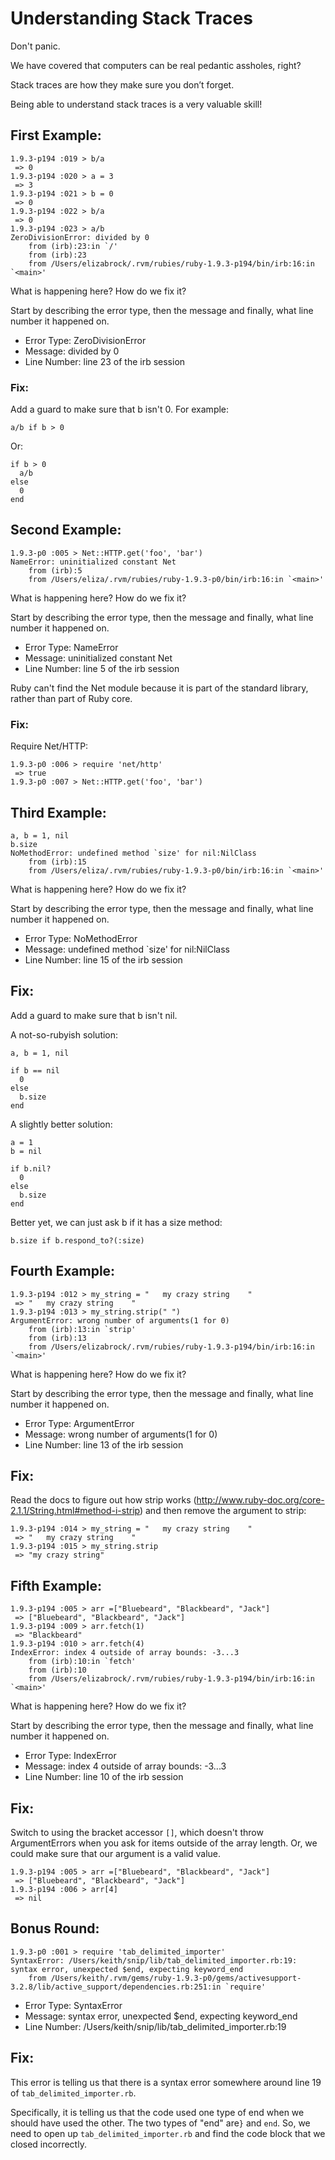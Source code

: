 # Understanding Stack Traces

Don't panic.

We have covered that computers can be real pedantic assholes, right?

Stack traces are how they make sure you don’t forget.

Being able to understand stack traces is a very valuable skill!

## First Example:

    1.9.3-p194 :019 > b/a
     => 0
    1.9.3-p194 :020 > a = 3
     => 3
    1.9.3-p194 :021 > b = 0
     => 0
    1.9.3-p194 :022 > b/a
     => 0
    1.9.3-p194 :023 > a/b
    ZeroDivisionError: divided by 0
    	from (irb):23:in `/'
    	from (irb):23
    	from /Users/elizabrock/.rvm/rubies/ruby-1.9.3-p194/bin/irb:16:in `<main>'


What is happening here? How do we fix it?

Start by describing the error type, then the message and finally, what line number it happened on.

<div style="height:200px"/>

* Error Type: ZeroDivisionError
* Message: divided by 0
* Line Number: line 23 of the irb session

### Fix:

Add a guard to make sure that b isn't 0.  For example:

    a/b if b > 0

Or:

    if b > 0
      a/b
    else
      0
    end

## Second Example:

    1.9.3-p0 :005 > Net::HTTP.get('foo', 'bar')
    NameError: uninitialized constant Net
    	from (irb):5
    	from /Users/eliza/.rvm/rubies/ruby-1.9.3-p0/bin/irb:16:in `<main>'

What is happening here? How do we fix it?

Start by describing the error type, then the message and finally, what line number it happened on.

<div style="height:200px"/>

* Error Type: NameError
* Message: uninitialized constant Net
* Line Number: line 5 of the irb session

Ruby can't find the Net module because it is part of the standard library, rather than part of Ruby core.

### Fix:

Require Net/HTTP:

    1.9.3-p0 :006 > require 'net/http'
     => true
    1.9.3-p0 :007 > Net::HTTP.get('foo', 'bar')

## Third Example:

    a, b = 1, nil
    b.size
    NoMethodError: undefined method `size' for nil:NilClass
    	from (irb):15
    	from /Users/eliza/.rvm/rubies/ruby-1.9.3-p0/bin/irb:16:in `<main>'

What is happening here? How do we fix it?

Start by describing the error type, then the message and finally, what line number it happened on.

<div style="height:200px"/>

* Error Type: NoMethodError
* Message: undefined method `size' for nil:NilClass
* Line Number: line 15 of the irb session

## Fix:

Add a guard to make sure that b isn't nil.

A not-so-rubyish solution:

    a, b = 1, nil

    if b == nil
      0
    else
      b.size
    end

A slightly better solution:

    a = 1
    b = nil

    if b.nil?
      0
    else
      b.size
    end

Better yet, we can just ask b if it has a size method:

    b.size if b.respond_to?(:size)

## Fourth Example:

    1.9.3-p194 :012 > my_string = "   my crazy string    "
     => "   my crazy string    "
    1.9.3-p194 :013 > my_string.strip(" ")
    ArgumentError: wrong number of arguments(1 for 0)
    	from (irb):13:in `strip'
    	from (irb):13
    	from /Users/elizabrock/.rvm/rubies/ruby-1.9.3-p194/bin/irb:16:in `<main>'

What is happening here? How do we fix it?

Start by describing the error type, then the message and finally, what line number it happened on.

<div style="height:200px"/>

* Error Type: ArgumentError
* Message: wrong number of arguments(1 for 0)
* Line Number: line 13 of the irb session

## Fix:

Read the docs to figure out how strip works (http://www.ruby-doc.org/core-2.1.1/String.html#method-i-strip) and then remove the argument to strip:

    1.9.3-p194 :014 > my_string = "   my crazy string    "
     => "   my crazy string    "
    1.9.3-p194 :015 > my_string.strip
     => "my crazy string"

## Fifth Example:

    1.9.3-p194 :005 > arr =["Bluebeard", "Blackbeard", "Jack"]
     => ["Bluebeard", "Blackbeard", "Jack"]
    1.9.3-p194 :009 > arr.fetch(1)
     => "Blackbeard"
    1.9.3-p194 :010 > arr.fetch(4)
    IndexError: index 4 outside of array bounds: -3...3
    	from (irb):10:in `fetch'
    	from (irb):10
    	from /Users/elizabrock/.rvm/rubies/ruby-1.9.3-p194/bin/irb:16:in `<main>'

What is happening here? How do we fix it?

Start by describing the error type, then the message and finally, what line number it happened on.

<div style="height:200px"/>

* Error Type: IndexError
* Message: index 4 outside of array bounds: -3...3
* Line Number: line 10 of the irb session

## Fix:

Switch to using the bracket accessor `[]`, which doesn't throw ArgumentErrors when you ask for items outside of the array length.  Or, we could make sure that our argument is a valid value.

    1.9.3-p194 :005 > arr =["Bluebeard", "Blackbeard", "Jack"]
     => ["Bluebeard", "Blackbeard", "Jack"]
    1.9.3-p194 :006 > arr[4]
     => nil

## Bonus Round:

    1.9.3-p0 :001 > require 'tab_delimited_importer'
    SyntaxError: /Users/keith/snip/lib/tab_delimited_importer.rb:19: syntax error, unexpected $end, expecting keyword_end
    	from /Users/keith/.rvm/gems/ruby-1.9.3-p0/gems/activesupport-3.2.8/lib/active_support/dependencies.rb:251:in `require'

<div style="height:200px"/>

* Error Type: SyntaxError
* Message: syntax error, unexpected $end, expecting keyword_end
* Line Number: /Users/keith/snip/lib/tab_delimited_importer.rb:19

## Fix:

This error is telling us that there is a syntax error somewhere around line 19 of `tab_delimited_importer.rb`.

Specifically, it is telling us that the code used one type of end when we should have used the other.  The two types of "end" are`}` and `end`.  So, we need to open up `tab_delimited_importer.rb` and find the code block that we closed incorrectly.
